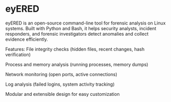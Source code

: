 # eyERED
eyERED is an open-source command-line tool for forensic analysis on Linux systems. Built with Python and Bash, it helps security analysts, incident responders, and forensic investigators detect anomalies and collect evidence efficiently.

Features:
File integrity checks (hidden files, recent changes, hash verification)

Process and memory analysis (running processes, memory dumps)

Network monitoring (open ports, active connections)

Log analysis (failed logins, system activity tracking)

Modular and extensible design for easy customization